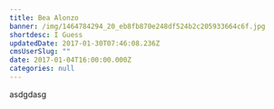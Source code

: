 ```yaml
---
title: Bea Alonzo
banner: /img/1464784294_20_eb8fb870e248df524b2c205933664c6f.jpg
shortdesc: I Guess
updatedDate: 2017-01-30T07:46:08.236Z
cmsUserSlug: ""
date: 2017-01-04T16:00:00.000Z
categories: null
---
```


asdgdasg